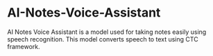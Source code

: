 # AI-Notes-Voice-Assistant
AI Notes Voice Assistant is a model used for taking notes easily using speech recognition. This model converts speech to text using CTC framework.
